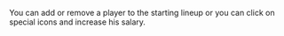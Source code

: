 You can add or remove a player to the starting lineup or you can click on special icons and increase his salary.

